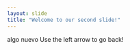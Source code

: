 ```yaml
---
layout: slide
title: "Welcome to our second slide!"
---
```

algo  nuevo
Use the left arrow to go back!
